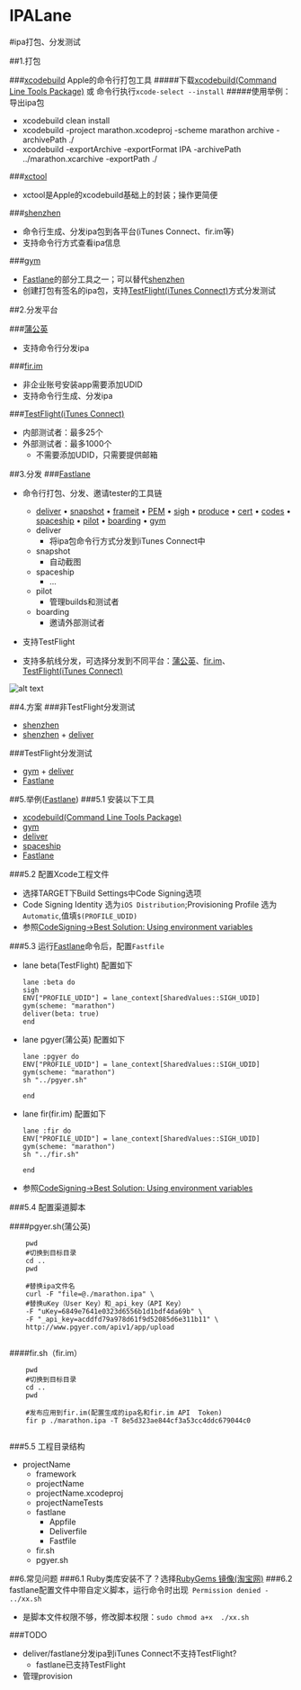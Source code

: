 # IPALane
#ipa打包、分发测试

##1.打包

###[xcodebuild](https://developer.apple.com/library/prerelease/mac/documentation/Darwin/Reference/ManPages/man1/xcodebuild.1.html)
Apple的命令行打包工具
#####下载[xcodebuild(Command Line Tools Package)](https://developer.apple.com/downloads/) 或 命令行执行`xcode-select --install`
#####使用举例：导出ipa包
* xcodebuild clean install
* xcodebuild -project marathon.xcodeproj -scheme marathon archive -archivePath ./
* xcodebuild -exportArchive -exportFormat IPA -archivePath ../marathon.xcarchive -exportPath ./

###[xctool](https://github.com/facebook/xctool)
* xctool是Apple的xcodebuild基础上的封装；操作更简便

###[shenzhen](https://github.com/nomad/shenzhen)
* 命令行生成、分发ipa包到各平台(iTunes Connect、fir.im等)
* 支持命令行方式查看ipa信息

###[gym](https://github.com/fastlane/gym)
* [Fastlane](https://github.com/KrauseFx/fastlane)的部分工具之一；可以替代[shenzhen](https://github.com/nomad/shenzhen)
* 创建打包有签名的ipa包，支持[TestFlight(iTunes Connect)](https://developer.apple.com/library/prerelease/ios/documentation/LanguagesUtilities/Conceptual/iTunesConnect_Guide/Chapters/BetaTestingTheApp.html#//apple_ref/doc/uid/TP40011225-CH35-SW2)方式分发测试

##2.分发平台

###[蒲公英](http://www.pgyer.com)
* 支持命令行分发ipa

###[fir.im](http://fir.im)
* 非企业账号安装app需要添加UDID
* 支持命令行生成、分发ipa

###[TestFlight(iTunes Connect)](https://developer.apple.com/library/prerelease/ios/documentation/LanguagesUtilities/Conceptual/iTunesConnect_Guide/Chapters/BetaTestingTheApp.html#//apple_ref/doc/uid/TP40011225-CH35-SW2)
* 内部测试者：最多25个
* 外部测试者：最多1000个
	* 不需要添加UDID，只需要提供邮箱 

##3.分发
###[Fastlane](https://github.com/KrauseFx/fastlane)
* 命令行打包、分发、邀请tester的工具链 
	* [deliver](https://github.com/KrauseFx/deliver) •	  [snapshot](https://github.com/KrauseFx/snapshot) •	  [frameit](https://github.com/KrauseFx/frameit) •	  [PEM](https://github.com/KrauseFx/PEM) •	  [sigh](https://github.com/KrauseFx/sigh) •	  [produce](https://github.com/KrauseFx/produce) •	  [cert](https://github.com/KrauseFx/cert) •	  [codes](https://github.com/KrauseFx/codes) •	  [spaceship](https://github.com/fastlane/spaceship) •	  [pilot](https://github.com/fastlane/pilot) •	  [boarding](https://github.com/fastlane/boarding) •
   	[gym](https://github.com/fastlane/gym)
	* deliver
		* 将ipa包命令行方式分发到iTunes Connect中
	* snapshot
		* 自动截图
	* spaceship
		* ...	
	* pilot
		* 管理builds和测试者
	* boarding
		* 邀请外部测试者				
		
* 支持TestFlight
* 支持多航线分发，可选择分发到不同平台：[蒲公英](http://www.pgyer.com)、[fir.im](http://fir.im)、[TestFlight(iTunes Connect)](https://developer.apple.com/library/prerelease/ios/documentation/LanguagesUtilities/Conceptual/iTunesConnect_Guide/Chapters/BetaTestingTheApp.html#//apple_ref/doc/uid/TP40011225-CH35-SW2)

![alt text](./ipa分发流程.png)

##4.方案
###非TestFlight分发测试
* [shenzhen](https://github.com/nomad/shenzhen)
* [shenzhen](https://github.com/nomad/shenzhen) + [deliver](https://github.com/KrauseFx/deliver) 

###TestFlight分发测试
* [gym](https://github.com/fastlane/gym) + [deliver](https://github.com/KrauseFx/deliver) 
* [Fastlane](https://github.com/KrauseFx/fastlane)


##5.举例([Fastlane](https://github.com/KrauseFx/fastlane))
###5.1 安装以下工具
* [xcodebuild(Command Line Tools Package)](https://developer.apple.com/downloads/)
* [gym](https://github.com/fastlane/gym)
* [deliver](https://github.com/KrauseFx/deliver)
* [spaceship](https://github.com/fastlane/spaceship)
* [Fastlane](https://github.com/KrauseFx/fastlane)

###5.2 配置Xcode工程文件
* 选择TARGET下Build Settings中Code Signing选项
* Code Signing Identity 选为`iOS Distribution`;Provisioning Profile 选为`Automatic`,值填`$(PROFILE_UDID)`
* 参照[CodeSigning->Best Solution: Using environment variables](https://github.com/KrauseFx/fastlane/blob/master/docs/CodeSigning.md)

###5.3 运行[Fastlane](https://github.com/KrauseFx/fastlane)命令后，配置`Fastfile`
* lane beta(TestFlight) 配置如下
	
	```
 	lane :beta do
    sigh
    ENV["PROFILE_UDID"] = lane_context[SharedValues::SIGH_UDID]
    gym(scheme: "marathon")
    deliver(beta: true)    
  end
	```
* lane pgyer(蒲公英) 配置如下
	
	```
 	lane :pgyer do
    ENV["PROFILE_UDID"] = lane_context[SharedValues::SIGH_UDID]
    gym(scheme: "marathon")
    sh "../pgyer.sh"

  end
	```
		
* lane fir(fir.im) 配置如下
	
	```
 	lane :fir do
    ENV["PROFILE_UDID"] = lane_context[SharedValues::SIGH_UDID]
    gym(scheme: "marathon")
    sh "../fir.sh"

  end
	```	

* 参照[CodeSigning->Best Solution: Using environment variables](https://github.com/KrauseFx/fastlane/blob/master/docs/CodeSigning.md)

###5.4 配置渠道脚本

####pgyer.sh(蒲公英)

```	
	pwd
	#切换到目标目录
	cd ..
	pwd
	
	#替换ipa文件名
	curl -F "file=@./marathon.ipa" \
	#替换uKey（User Key）和_api_key（API Key）
	-F "uKey=6849e7641e0323d6556b1d1bdf4da69b" \
	-F "_api_key=acddfd79a978d61f9d52085d6e311b11" \
	http://www.pgyer.com/apiv1/app/upload
    
```

####fir.sh（fir.im）

```	
	pwd
	#切换到目标目录
	cd ..
	pwd
	
	#发布应用到fir.im(配置生成的ipa名和fir.im API  Token)
	fir p ./marathon.ipa -T 8e5d323ae844cf3a53cc4ddc679044c0
    
```

###5.5 工程目录结构

* projectName	
	* framework
	* projectName	
	* projectName.xcodeproj 
	* projectNameTests
	* fastlane
		* Appfile
		* Deliverfile
		* Fastfile
	* fir.sh
	* pgyer.sh

##6.常见问题
###6.1 Ruby类库安装不了？选择[RubyGems 镜像(淘宝网)](http://ruby.taobao.org)
###6.2 fastlane配置文件中带自定义脚本，运行命令时出现` Permission denied - ../xx.sh`
* 是脚本文件权限不够，修改脚本权限：`sudo chmod a+x  ./xx.sh` 

###TODO
* deliver/fastlane分发ipa到iTunes Connect不支持TestFlight?
	* fastlane已支持TestFlight 
* 管理provision